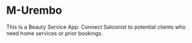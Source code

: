 # M-Urembo
This Is a Beauty Service App. Connect Saloonist to potential clients who need home services or prior bookings.
